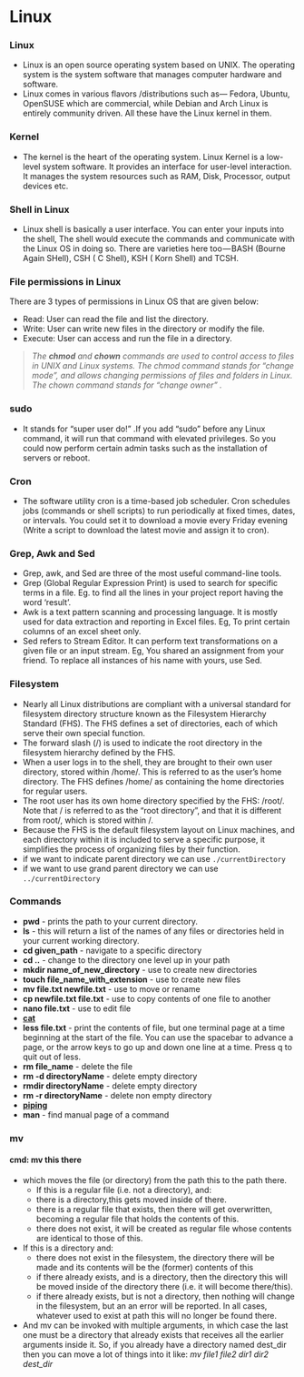 # Linux

### Linux
- Linux is an open source operating system based on UNIX. The operating system is the system software that manages computer hardware and software.
- Linux comes in various flavors /distributions such as— Fedora, Ubuntu, OpenSUSE which are commercial, while Debian and Arch Linux is entirely community driven. All these have the Linux kernel in them.

### Kernel
- The kernel is the heart of the operating system. Linux Kernel is a low-level system software. It provides an interface for user-level interaction. It manages the system resources such as RAM, Disk, Processor, output devices etc.

### Shell in Linux
- Linux shell is basically a user interface. You can enter your inputs into the shell, The shell would execute the commands and communicate with the Linux OS in doing so. There are varieties here too — BASH (Bourne Again SHell), CSH ( C Shell), KSH ( Korn Shell) and TCSH.

### File permissions in Linux
There are 3 types of permissions in Linux OS that are given below:
- Read: User can read the file and list the directory.
- Write: User can write new files in the directory or modify the file.
- Execute: User can access and run the file in a directory.
> *The **chmod** and **chown** commands are used to control access to files in UNIX and Linux systems. The chmod command stands for “change mode”, and allows changing permissions of files and folders in Linux. The chown command stands for “change owner” .*

### sudo
- It stands for “super user do!” .If you add “sudo” before any Linux command, it will run that command with elevated privileges. So you could now perform certain admin tasks such as the installation of servers or reboot.

### Cron
- The software utility cron is a time-based job scheduler. Cron schedules jobs (commands or shell scripts) to run periodically at fixed times, dates, or intervals. You could set it to download a movie every Friday evening (Write a script to download the latest movie and assign it to cron).

### Grep, Awk and Sed
- Grep, awk, and Sed are three of the most useful command-line tools.
- Grep (Global Regular Expression Print) is used to search for specific terms in a file. Eg. to find all the lines in your project report having the word ‘result’.
- Awk is a text pattern scanning and processing language. It is mostly used for data extraction and reporting in Excel files. Eg, To print certain columns of an excel sheet only.
- Sed refers to Stream Editor. It can perform text transformations on a given file or an input stream. Eg, You shared an assignment from your friend. To replace all instances of his name with yours, use Sed.

### Filesystem
- Nearly all Linux distributions are compliant with a universal standard for filesystem directory structure known as the Filesystem Hierarchy Standard (FHS). The FHS defines a set of directories, each of which serve their own special function.
- The forward slash (/) is used to indicate the root directory in the filesystem hierarchy defined by the FHS.
- When a user logs in to the shell, they are brought to their own user directory, stored within /home/. This is referred to as the user’s home directory. The FHS defines /home/ as containing the home directories for regular users.
- The root user has its own home directory specified by the FHS: /root/. Note that / is referred to as the “root directory”, and that it is different from root/, which is stored within /.
- Because the FHS is the default filesystem layout on Linux machines, and each directory within it is included to serve a specific purpose, it simplifies the process of organizing files by their function.
- if we want to indicate parent directory we can use `./currentDirectory`
- if we want to use grand parent directory we can use `../currentDirectory`

### Commands
- **pwd** - prints the path to your current directory.
- **ls** - this will return a list of the names of any files or directories held in your current working directory.
- **cd given_path** - navigate to a specific directory
- **cd ..** - change to the directory one level up in your path
- **mkdir name_of_new_directory** - use to create new directories
- **touch file_name_with_extension** - use to create new files
- **mv file.txt newfile.txt** - use to move or rename
- **cp newfile.txt file.txt** - use to copy contents of one file to another
- **nano file.txt** - use to edit file
- **[cat](https://phoenixnap.com/kb/linux-cat-command)** 
- **less file.txt** -  print the contents of file, but one terminal page at a time beginning at the start of the file. You can use the spacebar to advance a page, or the arrow keys to go up and down one line at a time. Press q to quit out of less.
- **rm file_name** - delete the file
- **rm -d directoryName** - delete empty directory
- **rmdir directoryName** - delete empty directory
- **rm -r directoryName** - delete non empty directory
- **[piping](https://www.codementor.io/linux/tutorial/10-things-every-linux-beginner-should-know)**
- **man** - find manual page of a command

### mv
#### cmd: mv this there
- which moves the file (or directory) from the path this to the path there.
	- If this is a regular file (i.e. not a directory), and:
	- there is a directory,this gets moved inside of there.
	- there is a regular file that exists, then there will get overwritten, becoming a regular file that holds the contents of this.
	- there does not exist, it will be created as regular file whose contents are identical to those of this.
- If this is a directory and:
	- there does not exist in the filesystem, the directory there will be made and its contents will be the (former) contents of this
	- if there already exists, and is a directory, then the directory this will be moved inside of the directory there (i.e. it will become there/this).
	- if there already exists, but is not a directory, then nothing will change in the filesystem, but an an error will be reported. In all cases, whatever used to exist at path this will no longer be found there.
- And mv can be invoked with multiple arguments, in which case the last one must be a directory that already exists that receives all the earlier arguments inside it. So, if you already have a directory named dest_dir then you can move a lot of things into it like: *mv file1 file2 dir1 dir2 dest_dir*























